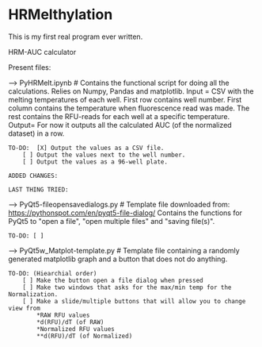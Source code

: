 # HRMelthylation
This is my first real program ever written. 

HRM-AUC calculator

Present files:

--> PyHRMelt.ipynb
	# Contains the functional script for doing all the calculations. Relies on Numpy, Pandas and matplotlib.
	Input = CSV with the melting temperatures of each well.
		First row contains well number.
		First column contains the temperature when fluorescence read was made.
		The rest contains the RFU-reads for each well at a specific temperature.
	Output= For now it outputs all the calculated AUC (of the normalized dataset) in a row.

	TO-DO:  [X] Output the values as a CSV file.
		[ ] Output the values next to the well number.
		[ ] Output the values as a 96-well plate.

	ADDED CHANGES:

	LAST THING TRIED:
  
  
  
  --> PyQt5-fileopensavedialogs.py
	# Template file downloaded from: https://pythonspot.com/en/pyqt5-file-dialog/
	  Contains the functions for PyQt5 to "open a file", "open multiple files" and "saving file(s)".
	
	TO-DO: [ ] 
  
  
--> PyQt5w_Matplot-template.py
	# Template file containing a randomly generated matplotlib graph and a button that does not do anything.

	TO-DO: (Hiearchial order)
		[ ] Make the button open a file dialog when pressed
		[ ] Make two windows that asks for the max/min temp for the Normalization.
		[ ] Make a slide/multiple buttons that will allow you to change view from
			*RAW RFU values
			*d(RFU)/dT (of RAW)
			*Normalized RFU values
			**d(RFU)/dT (of Normalized)
